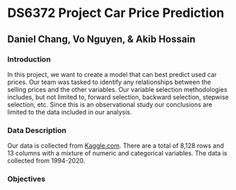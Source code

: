 # DS6372 Project Car Price Prediction
## Daniel Chang, Vo Nguyen, & Akib Hossain


### Introduction
In this project, we want to create a model that can best predict used car prices. Our team was tasked to identify any relationships between the selling prices and the other variables. Our variable selection methodologies includes, but not limited to, forward selection, backward selection, stepwise selection, etc. Since this is an observational study our conclusions are limited to the data included in our analysis. 

### Data Description
Our data is collected from [Kaggle.com](https://www.kaggle.com/code/eisgandar/car-prices-predict-with-ensemble-methods/notebook). There are a total of 8,128 rows and 13 columns with a mixture of numeric and categorical variables. The data is collected from 1994-2020. 

### Objectives
